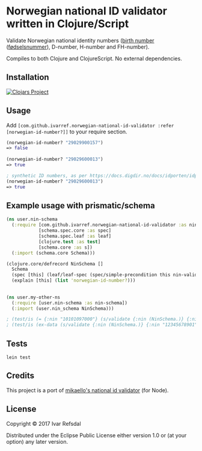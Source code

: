 # Norwegian national ID validator written in Clojure/Script

Validate Norwegian national identity numbers ([birth number](https://en.wikipedia.org/wiki/National_identification_number#Norway) ([fødselsnummer](https://no.wikipedia.org/wiki/F%C3%B8dselsnummer)), D-number, H-number and FH-number).

Compiles to both Clojure and ClojureScript. No external dependencies.

## Installation

[![Clojars Project](https://img.shields.io/clojars/v/com.github.ivarref/norwegian-national-id-validator.svg)](https://clojars.org/com.github.ivarref/norwegian-national-id-validator)

## Usage

Add `[com.github.ivarref.norwegian-national-id-validator :refer [norwegian-id-number?]]`
to your require section.

```clojure
(norwegian-id-number? "29029900157")
=> false
    
(norwegian-id-number? "29029600013")
=> true

; synthetic ID numbers, as per https://docs.digdir.no/docs/idporten/idporten/idporten_testbrukere#testid, is also supported:
(norwegian-id-number? "29029600013")
=> true
```

## Example usage with prismatic/schema

```clojure
(ns user.nin-schema
  (:require [com.github.ivarref.norwegian-national-id-validator :as nin-validator]
            [schema.spec.core :as spec]
            [schema.spec.leaf :as leaf]
            [clojure.test :as test]
            [schema.core :as s])
  (:import (schema.core Schema)))

(clojure.core/defrecord NinSchema []
  Schema
  (spec [this] (leaf/leaf-spec (spec/simple-precondition this nin-validator/norwegian-id-number?)))
  (explain [this] (list 'norwegian-id-number?)))
  
  
(ns user.my-other-ns
  (:require [user.nin-schema :as nin-schema])
  (:import (user.nin_schema NinSchema)))

; (test/is (= {:nin "10101097000"} (s/validate {:nin (NinSchema.)} {:nin "10101097000"})))
; (test/is (ex-data (s/validate {:nin (NinSchema.)} {:nin "12345678901"})))
```

## Tests

    lein test

## Credits

This project is a port of [mikaello's national id validator](https://github.com/mikaello/norwegian-national-id-validator) (for Node).

## License

Copyright © 2017 Ivar Refsdal

Distributed under the Eclipse Public License either version 1.0 or (at
your option) any later version.
